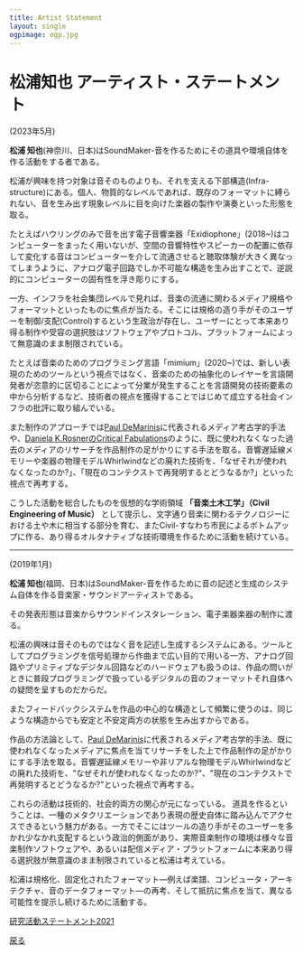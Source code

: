 ```yaml
---
title: Artist Statement
layout: single
ogpimage: ogp.jpg
---
```


# 松浦知也 アーティスト・ステートメント

(2023年5月)

**松浦 知也**(神奈川、日本)はSoundMaker-音を作るためにその道具や環境自体を作る活動をする者である。

松浦が興味を持つ対象は音そのものよりも、それを支える下部構造(Infra-structure)にある。個人、物質的なレベルであれば、既存のフォーマットに縛られない、音を生み出す現象レベルに目を向けた楽器の製作や演奏といった形態を取る。

たとえばハウリングのみで音を出す電子音響楽器「Exidiophone」(2018~)はコンピューターをまったく用いないが、空間の音響特性やスピーカーの配置に依存して変化する音はコンピューターを介して流通させると聴取体験が大きく異なってしまうように、アナログ電子回路でしか不可能な構造を生み出すことで、逆説的にコンピューターの固有性を浮き彫りにする。

一方、インフラを社会集団レベルで見れば、音楽の流通に関わるメディア規格やフォーマットといったものに焦点が当たる。そこには規格の造り手がそのユーザーを制御/支配(Control)するという生政治が存在し、ユーザーにとって本来あり得る制作や受容の選択肢はソフトウェアやプロトコル、プラットフォームによって無意識のまま制限されている。

たとえば音楽のためのプログラミング言語「mimium」(2020~)では、新しい表現のためのツールという視点ではなく、音楽のための抽象化のレイヤーを言語開発者が恣意的に区切ることによって分業が発生することを言語開発の技術要素の中から分析するなど、技術者の視点を獲得することではじめて成立する社会インフラの批評に取り組んでいる。

また制作のアプローチでは[Paul DeMarinis](http://pauldemarinis.org)に代表されるメディア考古学的手法や、[Daniela K.RosnerのCritical Fabulations](http://criticalfabulations.com/)のように、既に使われなくなった過去のメディアのリサーチを作品制作の足がかりにする手法を取る。音響遅延線メモリーや楽器の物理モデルWhirlwindなどの廃れた技術を、「なぜそれが使われなくなったのか?」、「現在のコンテクストで再発明するとどうなるか?」といった視点で再考する。

こうした活動を総合したものを仮想的な学術領域 **「音楽土木工学」（Civil Engineering of Music）** として提示し、文字通り音楽に関わるテクノロジーにおける土や木に相当する部分を育む、またCivil-すなわち市民によるボトムアップに作る、あり得るオルタナティブな技術環境を作るために活動を続けている。


---


(2019年1月)

**松浦 知也**(福岡、日本)はSoundMaker-音を作るために音の記述と生成のシステム自体を作る音楽家・サウンドアーティストである。

その発表形態は音楽からサウンドインスタレーション、電子楽器楽器の制作に渡る。

松浦の興味は音そのものではなく音を記述し生成するシステムにある。ツールとしてプログラミングを信号処理から作曲まで広い目的で用いる一方、アナログ回路やプリミティブなデジタル回路などのハードウェアも扱うのは、作品の問いがときに普段プログラミングで扱っているデジタルの音のフォーマットそれ自体への疑問を呈すものだからだ。

またフィードバックシステムを作品の中心的な構造として頻繁に使うのは、同じような構造からでも安定と不安定両方の状態を生み出すからである。

作品の方法論として、[Paul DeMarinis](http://pauldemarinis.org)に代表されるメディア考古学的手法、既に使われなくなったメディアに焦点を当てリサーチをした上で作品制作の足がかりにする手法を取る。音響遅延線メモリーや非リアルな物理モデルWhirlwindなどの廃れた技術を、"なぜそれが使われなくなったのか?"、"現在のコンテクストで再発明するとどうなるか?"といった視点で再考する。

これらの活動は技術的、社会的両方の関心が元になっている。
道具を作るということは、一種のメタクリエーションであり表現の歴史自体に踏み込んでアクセスできるという魅力がある。一方でそこにはツールの造り手がそのユーザーを多かれ少なかれ支配するという政治的側面があり、実際音楽制作の環境は様々な音楽制作ソフトウェアや、あるいは配信メディア・プラットフォームに本来あり得る選択肢が無意識のまま制限されていると松浦は考えている。

松浦は規格化、固定化されたフォーマット―例えば楽譜、コンピュータ・アーキテクチャ、音のデータフォーマット―の再考、そして抵抗に焦点を当て、異なる可能性を提示し続けるために活動する。


[研究活動ステートメント2021](../researchstatement2021)

[戻る](../)

